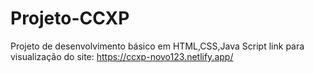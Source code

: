 # Projeto-CCXP
Projeto de desenvolvimento básico em HTML,CSS,Java Script
link para visualização do site: https://ccxp-novo123.netlify.app/
